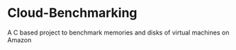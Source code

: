 # Cloud-Benchmarking
A C based project to benchmark memories and disks of virtual machines on Amazon
